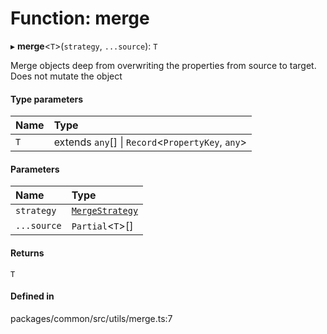 # Function: merge

▸ **merge**<`T`\>(`strategy`, `...source`): `T`

Merge objects deep from overwriting the properties from source to target.
Does not mutate the object

#### Type parameters

| Name | Type |
| :------ | :------ |
| `T` | extends `any`[] \| `Record`<`PropertyKey`, `any`\> |

#### Parameters

| Name | Type |
| :------ | :------ |
| `strategy` | [`MergeStrategy`](../enums/MergeStrategy.md) |
| `...source` | `Partial`<`T`\>[] |

#### Returns

`T`

#### Defined in

packages/common/src/utils/merge.ts:7
